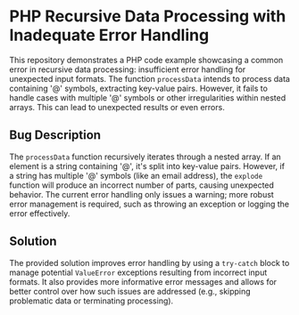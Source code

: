 # PHP Recursive Data Processing with Inadequate Error Handling

This repository demonstrates a PHP code example showcasing a common error in recursive data processing: insufficient error handling for unexpected input formats. The function `processData` intends to process data containing '@' symbols, extracting key-value pairs. However, it fails to handle cases with multiple '@' symbols or other irregularities within nested arrays. This can lead to unexpected results or even errors.

## Bug Description
The `processData` function recursively iterates through a nested array. If an element is a string containing '@', it's split into key-value pairs.  However, if a string has multiple '@' symbols (like an email address), the `explode` function will produce an incorrect number of parts, causing unexpected behavior. The current error handling only issues a warning; more robust error management is required, such as throwing an exception or logging the error effectively.

## Solution
The provided solution improves error handling by using a `try-catch` block to manage potential `ValueError` exceptions resulting from incorrect input formats.  It also provides more informative error messages and allows for better control over how such issues are addressed (e.g., skipping problematic data or terminating processing).